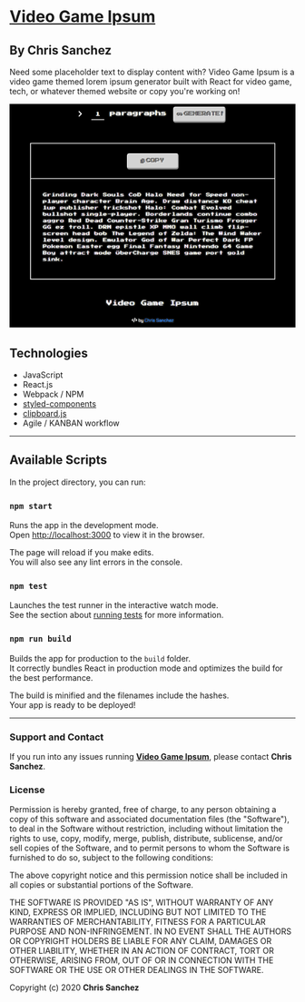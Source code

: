# [Video Game Ipsum](https://videogameipsum.netlify.app/)

## By Chris Sanchez

Need some placeholder text to display content with? Video Game Ipsum is a video game themed lorem ipsum generator built with React for video game, tech, or whatever themed website or copy you're working on!

![image of website homepage video game ipsum](./src/assets/images/ipsumSample.png "read")

## Technologies 

* JavaScript
* React.js
* Webpack / NPM
* [styled-components](https://github.com/styled-components/styled-components)
* [clipboard.js](https://clipboardjs.com/)
* Agile / KANBAN workflow

 - - -

## Available Scripts

In the project directory, you can run:

### `npm start` 

Runs the app in the development mode.<br />
Open [http://localhost:3000](http://localhost:3000) to view it in the browser.

The page will reload if you make edits.<br />
You will also see any lint errors in the console.

### `npm test` 

Launches the test runner in the interactive watch mode.<br />
See the section about [running tests](https://facebook.github.io/create-react-app/docs/running-tests) for more information.

### `npm run build` 

Builds the app for production to the `build` folder.<br />
It correctly bundles React in production mode and optimizes the build for the best performance.

The build is minified and the filenames include the hashes.<br />
Your app is ready to be deployed!

 - - -

### Support and Contact

If you run into any issues running **[Video Game Ipsum](https://videogameipsum.netlify.app/)**, please contact **Chris Sanchez**.

### License

Permission is hereby granted, free of charge, to any person obtaining a copy of this software and associated documentation files (the "Software"), to deal in the Software without restriction, including without limitation the rights to use, copy, modify, merge, publish, distribute, sublicense, and/or sell copies of the Software, and to permit persons to whom the Software is furnished to do so, subject to the following conditions:

The above copyright notice and this permission notice shall be included in all copies or substantial portions of the Software.

THE SOFTWARE IS PROVIDED "AS IS", WITHOUT WARRANTY OF ANY KIND, EXPRESS OR IMPLIED, INCLUDING BUT NOT LIMITED TO THE WARRANTIES OF MERCHANTABILITY, FITNESS FOR A PARTICULAR PURPOSE AND NON-INFRINGEMENT. IN NO EVENT SHALL THE AUTHORS OR COPYRIGHT HOLDERS BE LIABLE FOR ANY CLAIM, DAMAGES OR OTHER LIABILITY, WHETHER IN AN ACTION OF CONTRACT, TORT OR OTHERWISE, ARISING FROM, OUT OF OR IN CONNECTION WITH THE SOFTWARE OR THE USE OR OTHER DEALINGS IN THE SOFTWARE.

Copyright (c) 2020 **Chris Sanchez**
